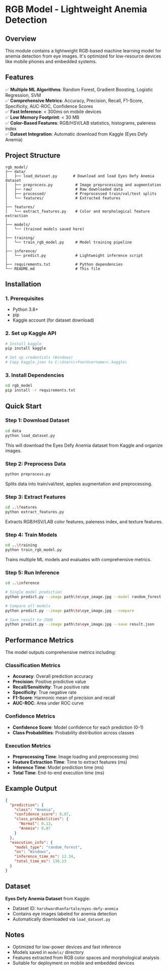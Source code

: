 # RGB Model - Lightweight Anemia Detection

## Overview

This module contains a lightweight RGB-based machine learning model for anemia detection from eye images. It's optimized for low-resource devices like mobile phones and embedded systems.

## Features

✅ **Multiple ML Algorithms**: Random Forest, Gradient Boosting, Logistic Regression, SVM  
✅ **Comprehensive Metrics**: Accuracy, Precision, Recall, F1-Score, Specificity, AUC-ROC, Confidence Scores  
✅ **Fast Inference**: < 300ms on mobile devices  
✅ **Low Memory Footprint**: < 30 MB  
✅ **Color-Based Features**: RGB/HSV/LAB statistics, histograms, paleness index  
✅ **Dataset Integration**: Automatic download from Kaggle (Eyes Defy Anemia)

## Project Structure

```
rgb_model/
├── data/
│   ├── load_dataset.py       # Download and load Eyes Defy Anemia dataset
│   ├── preprocess.py          # Image preprocessing and augmentation
│   ├── raw/                   # Raw downloaded data
│   ├── processed/             # Preprocessed train/val/test splits
│   └── features/              # Extracted features
│
├── features/
│   └── extract_features.py    # Color and morphological feature extraction
│
├── models/
│   └── (trained models saved here)
│
├── training/
│   └── train_rgb_model.py     # Model training pipeline
│
├── inference/
│   └── predict.py             # Lightweight inference script
│
├── requirements.txt           # Python dependencies
└── README.md                  # This file
```

## Installation

### 1. Prerequisites

- Python 3.8+
- pip
- Kaggle account (for dataset download)

### 2. Set up Kaggle API

```bash
# Install kaggle
pip install kaggle

# Set up credentials (Windows)
# Copy kaggle.json to C:\Users\<YourUsername>\.kaggle\
```

### 3. Install Dependencies

```bash
cd rgb_model
pip install -r requirements.txt
```

## Quick Start

### Step 1: Download Dataset

```bash
cd data
python load_dataset.py
```

This will download the Eyes Defy Anemia dataset from Kaggle and organize images.

### Step 2: Preprocess Data

```bash
python preprocess.py
```

Splits data into train/val/test, applies augmentation and preprocessing.

### Step 3: Extract Features

```bash
cd ..\features
python extract_features.py
```

Extracts RGB/HSV/LAB color features, paleness index, and texture features.

### Step 4: Train Models

```bash
cd ..\training
python train_rgb_model.py
```

Trains multiple ML models and evaluates with comprehensive metrics.

### Step 5: Run Inference

```bash
cd ..\inference

# Single model prediction
python predict.py --image path\to\eye_image.jpg --model random_forest

# Compare all models
python predict.py --image path\to\eye_image.jpg --compare

# Save result to JSON
python predict.py --image path\to\eye_image.jpg --save result.json
```

## Performance Metrics

The model outputs comprehensive metrics including:

### Classification Metrics

- **Accuracy**: Overall prediction accuracy
- **Precision**: Positive predictive value
- **Recall/Sensitivity**: True positive rate
- **Specificity**: True negative rate
- **F1-Score**: Harmonic mean of precision and recall
- **AUC-ROC**: Area under ROC curve

### Confidence Metrics

- **Confidence Score**: Model confidence for each prediction (0-1)
- **Class Probabilities**: Probability distribution across classes

### Execution Metrics

- **Preprocessing Time**: Image loading and preprocessing (ms)
- **Feature Extraction Time**: Time to extract features (ms)
- **Inference Time**: Model prediction time (ms)
- **Total Time**: End-to-end execution time (ms)

## Example Output

```json
{
  "prediction": {
    "class": "Anemia",
    "confidence_score": 0.87,
    "class_probabilities": {
      "Normal": 0.13,
      "Anemia": 0.87
    }
  },
  "execution_info": {
    "model_type": "random_forest",
    "os": "Windows",
    "inference_time_ms": 12.34,
    "total_time_ms": 136.13
  }
}
```

## Dataset

**Eyes Defy Anemia Dataset** from Kaggle:

- Dataset ID: `harshwardhanfartale/eyes-defy-anemia`
- Contains eye images labeled for anemia detection
- Automatically downloaded via `load_dataset.py`

## Notes

- Optimized for low-power devices and fast inference
- Models saved in `models/` directory
- Features extracted from RGB color spaces and morphological analysis
- Suitable for deployment on mobile and embedded devices
